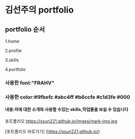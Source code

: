 # 김선주의 portfolio

## portfolio 순서
1.home

2.profile

3.skills

4.portfolio

### 사용한 font:"FRAHV"
### 사용한 color:#9fbefc #abc4ff #b6ccfe #c1d3fe #000

#### 내용:저에 대한 소개와 사용할 수있는 skills,작업물을 보실 수 있습니다

포트폴리오 https://ssun221.github.io/imges/mark-img.jpg


[포트폴리오 바로가기] (https://ssun221.github.io/)


